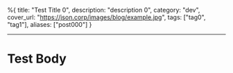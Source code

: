%{
title: "Test Title 0",
description: "description 0",
category: "dev",
cover_url: "https://json.corp/images/blog/example.jpg",
tags: ["tag0", "tag1"],
aliases: ["post000"]
}

---

# Test Body

